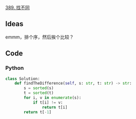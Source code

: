 [389. 找不同](https://leetcode-cn.com/problems/find-the-difference/)

## Ideas

emmm，排个序，然后挨个比较？

## Code

### Python

```python
class Solution:
    def findTheDifference(self, s: str, t: str) -> str:
        s = sorted(s)
        t = sorted(t)
        for i, v in enumerate(s):
            if t[i] != v:
                return t[i]
        return t[-1]
```